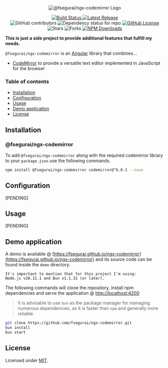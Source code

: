 <p align="center">
  <img alt="@fsegurai/ngx-codemirror Logo" src="https://raw.githubusercontent.com/fsegurai/ngx-codemirror/main/demo/public/ngx-codemirror.png">
</p>

<p align="center">
  <a href="https://github.com/fsegurai/ngx-codemirror/actions/workflows/release-library.yml">
      <img src="https://github.com/fsegurai/ngx-codemirror/actions/workflows/release-library.yml/badge.svg"
          alt="Build Status">
  </a>
  <a href="https://github.com/fsegurai/ngx-codemirror/releases/latest">
      <img src="https://img.shields.io/github/v/release/fsegurai/ngx-codemirror"
          alt="Latest Release">
  </a>
  <br>
  <img alt="GitHub contributors" src="https://img.shields.io/github/contributors/fsegurai/ngx-codemirror">
  <img alt="Dependency status for repo" src="https://img.shields.io/librariesio/github/fsegurai/ngx-codemirror">
  <a href="https://opensource.org/licenses/MIT">
    <img alt="GitHub License" src="https://img.shields.io/github/license/fsegurai/ngx-codemirror">
  </a>
  <br>
  <img alt="Stars" src="https://img.shields.io/github/stars/fsegurai/ngx-codemirror?style=square&labelColor=343b41"/> 
  <img alt="Forks" src="https://img.shields.io/github/forks/fsegurai/ngx-codemirror?style=square&labelColor=343b41"/>
  <a href="https://www.npmjs.com/package/@fsegurai/ngx-codemirror">
    <img alt="NPM Downloads" src="https://img.shields.io/npm/dt/@fsegurai/ngx-codemirror">
  </a>
</p>

**This is just a side project to provide additional features that fulfill my needs.**

`@fsegurai/ngx-codemirror` is an [Angular](https://angular.dev/) library that combines...

- [CodeMirror](https://codemirror.net/) to provide a versatile text editor implemented in JavaScript for the browser

### Table of contents

- [Installation](#installation)
- [Configuration](#configuration)
- [Usage](#usage)
- [Demo application](#demo-application)
- [License](#license)

## Installation

### @fsegurai/ngx-codemirror

To add `@fsegurai/ngx-codemirror` along with the required codemirror library to your `package.json` use the following
commands.

```bash
npm install @fsegurai/ngx-codemirror codemirror@^6.0.1 --save
```

## Configuration
[PENDING]

## Usage
[PENDING]

## Demo application

A demo is available @ [https://fsegurai.github.io/ngx-codemirror](https://fsegurai.github.io/ngx-codemirror) and its
source code can be found inside the `demo` directory.

    It's important to mention that for this project I'm using:
    Node.js v20.11.1 and Bun v1.1.32 (or later).

The following commands will clone the repository, install npm dependencies and serve the
application @ [http://localhost:4200](http://localhost:4200)

> It is advisable to use `bun` as the package manager for managing numerous dependencies, as it is faster than `npm` and
> generally more reliable.

```bash
git clone https://github.com/fsegurai/ngx-codemirror.git
bun install
bun start
```

## License

Licensed under [MIT](https://opensource.org/licenses/MIT).
